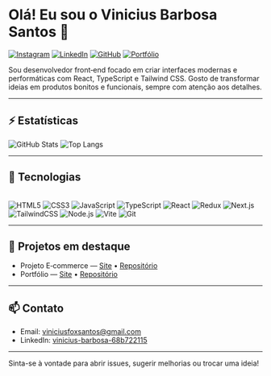 # Olá! Eu sou o Vinicius Barbosa Santos 🤙

[![Instagram](https://img.shields.io/badge/Instagram-E4405F?style=for-the-badge&logo=instagram&logoColor=white)](https://www.instagram.com/vinicius_santos3014)
[![LinkedIn](https://img.shields.io/badge/LinkedIn-0077B5?style=for-the-badge&logo=linkedin&logoColor=white)](https://www.linkedin.com/in/vinicius-barbosa-68b722115)
[![GitHub](https://img.shields.io/badge/GitHub-181717?style=for-the-badge&logo=github&logoColor=white)](https://github.com/Vinicius-Barbosa-Santos)
[![Portfólio](https://img.shields.io/badge/Portf%C3%B3lio-00C7B7?style=for-the-badge&logo=netlify&logoColor=white)](https://food-ecommerce-dev.netlify.app/)

Sou desenvolvedor front‑end focado em criar interfaces modernas e performáticas com React, TypeScript e Tailwind CSS. Gosto de transformar ideias em produtos bonitos e funcionais, sempre com atenção aos detalhes.

---

## ⚡ Estatísticas

![GitHub Stats](https://github-readme-stats.vercel.app/api?username=Vinicius-Barbosa-Santos&show_icons=true&theme=radical)
![Top Langs](https://github-readme-stats.vercel.app/api/top-langs/?username=Vinicius-Barbosa-Santos&layout=compact&theme=radical)

---

## 🧰 Tecnologias

<div style="display: inline_block"><br/>
  <img alt="HTML5" src="https://img.shields.io/badge/HTML5-E34F26?style=for-the-badge&logo=html5&logoColor=white"/>
  <img alt="CSS3" src="https://img.shields.io/badge/CSS3-1572B6?style=for-the-badge&logo=css3&logoColor=white"/>
  <img alt="JavaScript" src="https://img.shields.io/badge/JavaScript-323330?style=for-the-badge&logo=javascript&logoColor=F7DF1E"/>
  <img alt="TypeScript" src="https://img.shields.io/badge/TypeScript-007ACC?style=for-the-badge&logo=typescript&logoColor=white"/>
  <img alt="React" src="https://img.shields.io/badge/React-20232A?style=for-the-badge&logo=react&logoColor=61DAFB"/>
  <img alt="Redux" src="https://img.shields.io/badge/Redux-593D88?style=for-the-badge&logo=redux&logoColor=white"/>
  <img alt="Next.js" src="https://img.shields.io/badge/Next.js-000000?style=for-the-badge&logo=nextdotjs&logoColor=white"/>
  <img alt="TailwindCSS" src="https://img.shields.io/badge/TailwindCSS-38B2AC?style=for-the-badge&logo=tailwindcss&logoColor=white"/>
  <img alt="Node.js" src="https://img.shields.io/badge/Node.js-339933?style=for-the-badge&logo=nodedotjs&logoColor=white"/>
  <img alt="Vite" src="https://img.shields.io/badge/Vite-646CFF?style=for-the-badge&logo=vite&logoColor=white"/>
  <img alt="Git" src="https://img.shields.io/badge/Git-F05032?style=for-the-badge&logo=git&logoColor=white"/>
</div>

---

## 🚀 Projetos em destaque

- Projeto E‑commerce — [Site](https://food-ecommerce-dev.netlify.app/) • [Repositório](https://github.com/Vinicius-Barbosa-Santos)
- Portfólio — [Site](https://food-ecommerce-dev.netlify.app/) • [Repositório](https://github.com/Vinicius-Barbosa-Santos/portifolio)

---

## 📫 Contato

- Email: viniciusfoxsantos@gmail.com  
- LinkedIn: [vinicius-barbosa-68b722115](https://www.linkedin.com/in/vinicius-barbosa-68b722115/)  

---

Sinta-se à vontade para abrir issues, sugerir melhorias ou trocar uma ideia!
